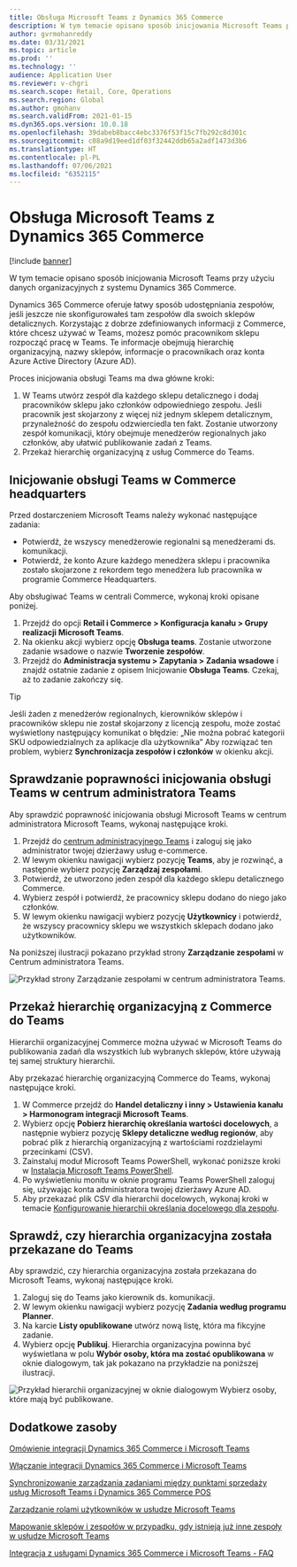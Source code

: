 ```yaml
---
title: Obsługa Microsoft Teams z Dynamics 365 Commerce
description: W tym temacie opisano sposób inicjowania Microsoft Teams przy użyciu danych organizacyjnych z systemu Dynamics 365 Commerce.
author: gvrmohanreddy
ms.date: 03/31/2021
ms.topic: article
ms.prod: ''
ms.technology: ''
audience: Application User
ms.reviewer: v-chgri
ms.search.scope: Retail, Core, Operations
ms.search.region: Global
ms.author: gmohanv
ms.search.validFrom: 2021-01-15
ms.dyn365.ops.version: 10.0.18
ms.openlocfilehash: 39dabeb8bacc4ebc3376f53f15c7fb292c8d301c
ms.sourcegitcommit: c08a9d19eed1df03f32442ddb65a2adf1473d3b6
ms.translationtype: HT
ms.contentlocale: pl-PL
ms.lasthandoff: 07/06/2021
ms.locfileid: "6352115"
---
```

# <a name="provision-microsoft-teams-from-dynamics-365-commerce"></a>Obsługa Microsoft Teams z Dynamics 365 Commerce

[!include [banner](includes/banner.md)]

W tym temacie opisano sposób inicjowania Microsoft Teams przy użyciu danych organizacyjnych z systemu Dynamics 365 Commerce.

Dynamics 365 Commerce oferuje łatwy sposób udostępniania zespołów, jeśli jeszcze nie skonfigurowałeś tam zespołów dla swoich sklepów detalicznych. Korzystając z dobrze zdefiniowanych informacji z Commerce, które chcesz używać w Teams, możesz pomóc pracownikom sklepu rozpocząć pracę w Teams. Te informacje obejmują hierarchię organizacyjną, nazwy sklepów, informacje o pracownikach oraz konta Azure Active Directory (Azure AD). 

Proces inicjowania obsługi Teams ma dwa główne kroki:

1. W Teams utwórz zespół dla każdego sklepu detalicznego i dodaj pracowników sklepu jako członków odpowiedniego zespołu. Jeśli pracownik jest skojarzony z więcej niż jednym sklepem detalicznym, przynależność do zespołu odzwierciedla ten fakt. Zostanie utworzony zespół komunikacji, który obejmuje menedżerów regionalnych jako członków, aby ułatwić publikowanie zadań z Teams.
1. Przekaż hierarchię organizacyjną z usług Commerce do Teams.

## <a name="provision-teams-in-commerce-headquarters"></a>Inicjowanie obsługi Teams w Commerce headquarters

Przed dostarczeniem Microsoft Teams należy wykonać następujące zadania:

- Potwierdź, że wszyscy menedżerowie regionalni są menedżerami ds. komunikacji.
- Potwierdź, że konto Azure każdego menedżera sklepu i pracownika zostało skojarzone z rekordem tego menedżera lub pracownika w programie Commerce Headquarters.

Aby obsługiwać Teams w centrali Commerce, wykonaj kroki opisane poniżej.

1. Przejdź do opcji **Retail i Commerce \> Konfiguracja kanału \> Grupy realizacji Microsoft Teams**.
1. Na okienku akcji wybierz opcję **Obsługa teams**. Zostanie utworzone zadanie wsadowe o nazwie **Tworzenie zespołów**.
1. Przejdź do **Administracja systemu \> Zapytania \> Zadania wsadowe** i znajdź ostatnie zadanie z opisem Inicjowanie **Obsługa Teams**. Czekaj, aż to zadanie zakończy się.

> [!TIP]
> Jeśli żaden z menedżerów regionalnych, kierowników sklepów i pracowników sklepu nie został skojarzony z licencją zespołu, może zostać wyświetlony następujący komunikat o błędzie: „Nie można pobrać kategorii SKU odpowiedzialnych za aplikacje dla użytkownika” Aby rozwiązać ten problem, wybierz **Synchronizacja zespołów i członków** w okienku akcji.

<!-- ![Dynamics 365 Commerce - Teams integration configuration.](media/D365-Commerce-Microsoft-Teams-Configuration_with_disclaimer.png)-->

## <a name="validate-teams-provisioning-in-the-teams-admin-center"></a>Sprawdzanie poprawności inicjowania obsługi Teams w centrum administratora Teams

Aby sprawdzić poprawność inicjowania obsługi Microsoft Teams w centrum administratora Microsoft Teams, wykonaj następujące kroki.
    
1. Przejdź do [centrum administracyjnego Teams](https://admin.teams.microsoft.com/) i zaloguj się jako administrator twojej dzierżawy usług e-commerce.
1. W lewym okienku nawigacji wybierz pozycję **Teams**, aby je rozwinąć, a następnie wybierz pozycję **Zarządzaj zespołami**.
1. Potwierdź, że utworzono jeden zespół dla każdego sklepu detalicznego Commerce.
1. Wybierz zespół i potwierdź, że pracownicy sklepu dodano do niego jako członków.
1. W lewym okienku nawigacji wybierz pozycję **Użytkownicy** i potwierdź, że wszyscy pracownicy sklepu we wszystkich sklepach dodano jako użytkowników.

Na poniższej ilustracji pokazano przykład strony **Zarządzanie zespołami** w Centrum administratora Teams.

![Przykład strony Zarządzanie zespołami w centrum administratora Teams.](media/Teams-FLW-Admin-Teams.png)

## <a name="upload-a-commerce-organizational-hierarchy-to-teams"></a>Przekaż hierarchię organizacyjną z Commerce do Teams
    
Hierarchii organizacyjnej Commerce można używać w Microsoft Teams do publikowania zadań dla wszystkich lub wybranych sklepów, które używają tej samej struktury hierarchii.

Aby przekazać hierarchię organizacyjną Commerce do Teams, wykonaj następujące kroki.
    
1. W Commerce przejdź do **Handel detaliczny i inny \> Ustawienia kanału \> Harmonogram integracji Microsoft Teams**.
1. Wybierz opcję **Pobierz hierarchię określania wartości docelowych**, a następnie wybierz pozycję **Sklepy detaliczne według regionów**, aby pobrać plik z hierarchią organizacyjną z wartościami rozdzielaymi przecinkami (CSV).
1. Zainstaluj moduł Microsoft Teams PowerShell, wykonać poniższe kroki w [Instalacja Microsoft Teams PowerShell](/microsoftteams/teams-powershell-install).
1. Po wyświetleniu monitu w oknie programu Teams PowerShell zaloguj się, używając konta administratora twojej dzierżawy Azure AD.
1. Aby przekazać plik CSV dla hierarchii docelowych, wykonaj kroki w temacie [Konfigurowanie hierarchii określania docelowego dla zespołu](/microsoftteams/set-up-your-team-hierarchy).

## <a name="verify-that-the-organizational-hierarchy-was-uploaded-to-teams"></a>Sprawdź, czy hierarchia organizacyjna została przekazane do Teams

Aby sprawdzić, czy hierarchia organizacyjna została przekazana do Microsoft Teams, wykonaj następujące kroki.

1. Zaloguj się do Teams jako kierownik ds. komunikacji.
1. W lewym okienku nawigacji wybierz pozycję **Zadania według programu Planner**.
1. Na karcie **Listy opublikowane** utwórz nową listę, która ma fikcyjne zadanie.
1. Wybierz opcję **Publikuj**. Hierarchia organizacyjna powinna być wyświetlana w polu **Wybór osoby, która ma zostać opublikowana** w oknie dialogowym, tak jak pokazano na przykładzie na poniższej ilustracji.

![Przykład hierarchii organizacyjnej w oknie dialogowym Wybierz osoby, które mają być publikowane.](media/Microsoft-teams-verify-org-hierarchy.png)

## <a name="additional-resources"></a>Dodatkowe zasoby

[Omówienie integracji Dynamics 365 Commerce i Microsoft Teams](commerce-teams-integration.md)

[Włączanie integracji Dynamics 365 Commerce i Microsoft Teams](enable-teams-integration.md)

[Synchronizowanie zarządzania zadaniami między punktami sprzedaży usług Microsoft Teams i Dynamics 365 Commerce POS](synchronize-tasks-teams-pos.md)

[Zarządzanie rolami użytkowników w usłudze Microsoft Teams](manage-user-roles-teams.md)

[Mapowanie sklepów i zespołów w przypadku, gdy istnieją już inne zespoły w usłudze Microsoft Teams](map-stores-existing-teams.md)

[Integracja z usługami Dynamics 365 Commerce i Microsoft Teams - FAQ](teams-integration-faq.md)